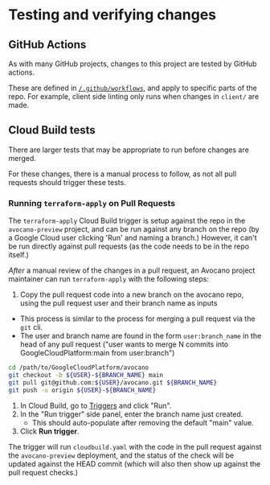# Testing and verifying changes

## GitHub Actions

As with many GitHub projects, changes to this project are tested by GitHub actions. 

These are defined in [`/.github/workflows`](/.github/workflows), and apply to specific parts of the repo. For example, 
client side linting only runs when changes in `client/` are made. 

## Cloud Build tests

There are larger tests that may be appropriate to run before changes are merged. 

For these changes, there is a manual process to follow, as not all pull requests should trigger these tests. 

### Running `terraform-apply` on Pull Requests

The `terraform-apply` Cloud Build trigger is setup against the repo in the `avocano-preview` project, and can be run against any branch on the repo (by a Google Cloud user clicking 'Run' and naming a branch.) However, it can't be run directly against pull requests (as the code needs to be in the repo itself.)

_After_ a manual review of the changes in a pull request, an Avocano project maintainer can run `terraform-apply` with the following steps: 

1.  Copy the pull request code into a new branch on the avocano repo, using the pull request user and their branch name as inputs
   * This process is similar to the process for merging a pull request via the `git` cli. 
   * The user and branch name are found in the form `user:branch_name` in the head of any pull request ("user wants to merge N commits into GoogleCloudPlatform:main from user:branch")

```bash
cd /path/to/GoogleCloudPlatform/avocano
git checkout -b ${USER}-${BRANCH_NAME} main
git pull git@github.com:${USER}/avocano.git ${BRANCH_NAME}
git push -u origin ${USER}-${BRANCH_NAME}
```

1. In Cloud Build, go to [Triggers](https://console.cloud.google.com/cloud-build/triggers?project=avocano-preview) and click "Run". 
1. In the "Run trigger" side panel, enter the branch name just created. 
   * This should auto-populate after removing the default "main" value. 
1. Click **Run trigger**. 


The trigger will run `cloudbuild.yaml` with the code in the pull request against the `avocano-preview` deployment, and the status of the check will be updated against the HEAD commit (which will also then show up against the pull request checks.)